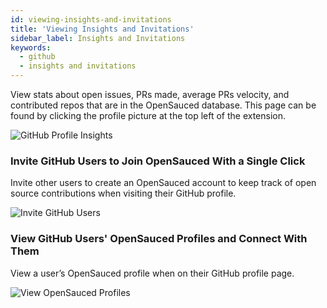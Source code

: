 ```yaml
---
id: viewing-insights-and-invitations
title: 'Viewing Insights and Invitations'
sidebar_label: Insights and Invitations
keywords:
  - github
  - insights and invitations
---
```


View stats about open issues, PRs made, average PRs velocity, and contributed repos that are in the OpenSauced database. This page can be found by clicking the profile picture at the top left of the extension.

![GitHub Profile Insights](../../../static/img/extension-popup.png)

### Invite GitHub Users to Join OpenSauced With a Single Click

Invite other users to create an OpenSauced account to keep track of open source contributions when visiting their GitHub profile.

![Invite GitHub Users](../../../static/img/extension-invite.png)

### View GitHub Users' OpenSauced Profiles and Connect With Them

View a user’s OpenSauced profile when on their GitHub profile page.

![View OpenSauced Profiles](../../../static/img/extension-view.png)
